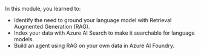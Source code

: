 In this module, you learned to:

- Identify the need to ground your language model with Retrieval Augmented Generation (RAG).
- Index your data with Azure AI Search to make it searchable for language models.
- Build an agent using RAG on your own data in Azure AI Foundry.

